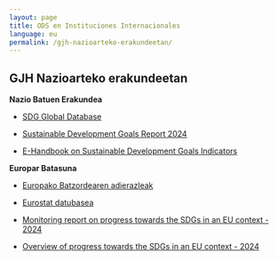 ```yaml
---
layout: page
title: ODS en Instituciones Internacionales 
language: eu
permalink: /gjh-nazioarteko-erakundeetan/
---
```


## GJH Nazioarteko erakundeetan 

**Nazio Batuen Erakundea**
- [SDG Global Database](https://unstats.un.org/sdgs/dataportal)

- [Sustainable Development Goals Report 2024](https://unstats.un.org/sdgs/report/2024/)

- [E-Handbook on Sustainable Development Goals Indicators](https://unstats.un.org/sdgs/dataportal)

**Europar Batasuna**
- [Europako Batzordearen adierazleak](https://ec.europa.eu/eurostat/web/sdi/overview)

- [Eurostat datubasea](https://ec.europa.eu/eurostat/web/sdi/database)

- [Monitoring report on progress towards the SDGs in an EU context - 2024](https://ec.europa.eu/eurostat/documents/15234730/19397895/KS-05-24-071-EN-N.pdf/730c983a-fa93-6ce2-7905-2379de04f3e9?version=1.0&t=1718611411114)

- [Overview of progress towards the SDGs in an EU context - 2024](https://ec.europa.eu/eurostat/documents/4031688/19398139/KS-05-24-072-EN-N.pdf/021a09dd-277d-87d1-e347-867f0263ab59?version=1.1&t=1718618520865)